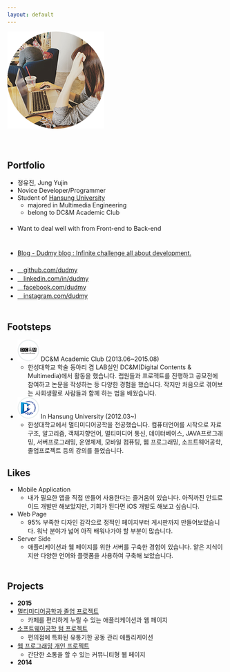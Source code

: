 ```yaml
---
layout: default
---
```


![me](img/me.png)  
　  
　  
## Portfolio

* 정유진, Jung Yujin
* Novice Developer/Programmer
* Student of [Hansung University](http://www.hansung.ac.kr/web/www/home)
    - majored in Multimedia Engineering
    - belong to DC&M Academic Club  
 　
* Want to deal well with from Front-end to Back-end  
 　  
 　
* [Blog - Dudmy blog : Infinite challenge all about development.](http://blog.dudmy.net)  
 　
* [<i class="fa fa-github"></i>　github.com/dudmy](https://github.com/dudmy)
* [<i class="fa fa-linkedin"></i>　linkedin.com/in/dudmy](https://www.linkedin.com/in/dudmy)
* [<i class="fa fa-facebook-square"></i>　facebook.com/dudmy](https://www.facebook.com/dudmy)
* [<i class="fa fa-instagram"></i>　instagram.com/dudmy](https://instagram.com/dudmy)  
　  

## Footsteps

* ![dcnm](img/2.png) DC&M Academic Club (2013.06~2015.08)
    - 한성대학교 학술 동아리 겸 LAB실인 DC&M(Digital Contents & Multimedia)에서 활동을 했습니다. 랩원들과 프로젝트를 진행하고 공모전에 참여하고 논문을 작성하는 등 다양한 경험을 했습니다. 작지만 처음으로 겪어보는 사회생활로 사람들과 함께 하는 법을 배웠습니다.  
* ![hansung univ.](img/1.png) In Hansung University (2012.03~)
    - 한성대학교에서 멀티미디어공학을 전공했습니다. 컴퓨터언어를 시작으로 자료구조, 알고리즘, 객체지향언어, 멀티미디어 통신, 데이터베이스, JAVA프로그래밍, 서버프로그래밍, 운영체제, 모바일 컴퓨팅, 웹 프로그래밍, 소프트웨어공학, 졸업프로젝트 등의 강의를 들었습니다.
　  

## Likes

* <i class="fa fa-mobile-phone fa-lg fa-fw"></i> Mobile Application
    - 내가 필요한 앱을 직접 만들어 사용한다는 즐거움이 있습니다. 아직까진 안드로이드 개발만 해보았지만, 기회가 된다면 iOS 개발도 해보고 싶습니다.
* <i class="fa fa-desktop fa-lg fa-fw"></i> Web Page
    - 95% 부족한 디자인 감각으로 정적인 페이지부터 게시판까지 만들어보았습니다. 워낙 분야가 넓어 아직 배워나가야 할 부분이 많습니다.
* <i class="fa fa-server fa-lg fa-fw"></i> Server Side
    - 애플리케이션과 웹 페이지를 위한 서버를 구축한 경험이 있습니다. 얕은 지식이지만 다양한 언어와 플랫폼을 사용하여 구축해 보았습니다.  
　  

## Projects

* **2015**  
* [멀티미디어공학과 졸업 프로젝트](/2015/06/04/hsu-graduation-project.html)
    - 카페를 편리하게 누릴 수 있는 애플리케이션과 웹 페이지
* [소프트웨어공학 텀 프로젝트](/2015/06/19/hsu-software-engineering.html)
    - 편의점에 특화된 유통기한 공동 관리 애플리케이션
* [웹 프로그래밍 개인 프로젝트](/2015/06/18/hsu-web-programming.html)
    - 간단한 소통을 할 수 있는 커뮤니티형 웹 페이지
* **2014**  